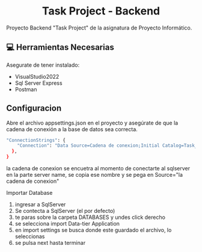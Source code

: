 <h1 align="center">Task Project - Backend</h1>

Proyecto Backend "Task Project" de la asignatura de Proyecto Informático.

## 💻 Herramientas Necesarias
Asegurate de tener instalado:
- VisualStudio2022
- Sql Server Express
- Postman
## Configuracion
Abre el archivo appsettings.json en el proyecto y asegúrate de que la cadena de conexión a la base de datos sea correcta.
```sh
"ConnectionStrings": {
    "Connection": "Data Source=Cadena de conexion;Initial Catalog=Task_Database;Integrated Security=True; TrustServerCertificate=True"
  },
}
```
la cadena de conexion se encuetra al momento de conectarte al sqlserver en la parte server name, se copia ese nombre y 
se pega en Source="la cadena de conexion"

Importar Database
1. ingresar a SqlServer
2. Se contecta a SqlServer (el por defecto)
3. te paras sobre la carpeta DATABASES y undes click derecho
4. se selecciona import Data-tier Application
5. en import settings se busca donde este guardado el archivo, lo seleccionas
6. se pulsa next hasta terminar 
